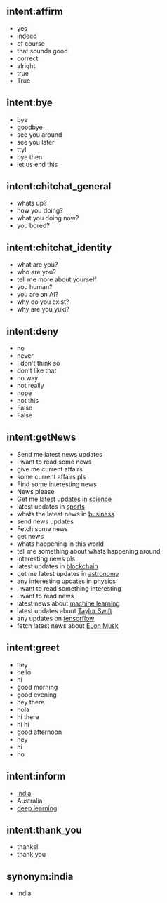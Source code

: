 ## intent:affirm
- yes
- indeed
- of course
- that sounds good
- correct
- alright
- true
- True

## intent:bye
- bye
- goodbye
- see you around
- see you later
- ttyl
- bye then
- let us end this

## intent:chitchat_general
- whats up?
- how you doing?
- what you doing now?
- you bored?

## intent:chitchat_identity
- what are you?
- who are you?
- tell me more about yourself
- you human?
- you are an AI?
- why do you exist?
- why are you yuki?

## intent:deny
- no
- never
- I don't think so
- don't like that
- no way
- not really
- nope
- not this
- False
- False

## intent:getNews
- Send me latest news updates
- I want to read some news
- give me current affairs
- some current affairs pls
- Find some interesting news
- News please
- Get me latest updates in [science](topic_news)
- latest updates in [sports](topic_news)
- whats the latest news in [business](topic_news)
- send news updates
- Fetch some news
- get news
- whats happening in this world
- tell me something about whats happening around
- interesting news pls
- latest updates in [blockchain](topic_news)
- get me latest updates in [astronomy](topic_news)
- any interesting updates in [physics](topic_news)
- I want to read something interesting
- I want to read news
- latest news about [machine learning](topic_news)
- latest updates about [Taylor Swift](topic_news)
- any updates on [tensorflow](topic_news)
- fetch latest news about [ELon Musk](topic_news)

## intent:greet
- hey
- hello
- hi
- good morning
- good evening
- hey there
- hola
- hi there
- hi hi
- good afternoon
- hey
- hi
- ho

## intent:inform
- [India](GPE:india)
- Australia
- [deep learning](topic_news)

## intent:thank_you
- thanks!
- thank you

## synonym:india
- India
